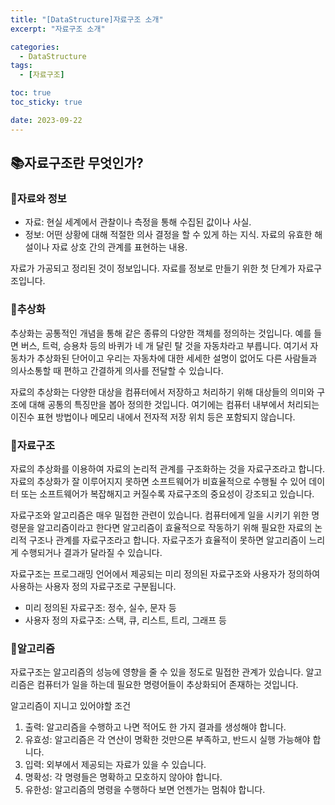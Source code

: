 ```yaml
---
title: "[DataStructure]자료구조 소개"
excerpt: "자료구조 소개"

categories:
  - DataStructure
tags:
  - [자료구조]

toc: true
toc_sticky: true

date: 2023-09-22
---
```


## 📚자료구조란 무엇인가?
### 📄자료와 정보
* 자료: 현실 세계에서 관찰이나 측정을 통해 수집된 값이나 사실.
* 정보: 어떤 상황에 대해 적절한 의사 결정을 할 수 있게 하는 지식. 자료의 유효한 해설이나 자료 상호 간의 관계를 표현하는 내용.

자료가 가공되고 정리된 것이 정보입니다. 자료를 정보로 만들기 위한 첫 단계가 자료구조입니다.

### 📄추상화
추상화는 공통적인 개념을 통해 같은 종류의 다양한 객체를 정의하는 것입니다. 예를 들면 버스, 트럭, 승용차 등의 바퀴가 네 개 달린 탈 것을 자동차라고 부릅니다. 여기서 자동차가 추상화된 단어이고 우리는 자동차에 대한 세세한 설명이 없어도 다른 사람들과 의사소통할 때 편하고 간결하게 의사를 전달할 수 있습니다.

자료의 추상화는 다양한 대상을 컴퓨터에서 저장하고 처리하기 위해 대상들의 의미와 구조에 대해 공통의 특징만을 봅아 정의한 것입니다. 여기에는 컴퓨터 내부에서 처리되는 이진수 표현 방법이나 메모리 내에서 전자적 저장 위치 등은 포함되지 않습니다.

### 📄자료구조
자료의 추상화를 이용하여 자료의 논리적 관계를 구조화하는 것을 자료구조라고 합니다. 자료의 추상화가 잘 이루어지지 못하면 소프트웨어가 비효율적으로 수행될 수 있어 데이터 또는 소프트웨어가 복잡해지고 커질수록 자료구조의 중요성이 강조되고 있습니다.

자료구조와 알고리즘은 매우 밀접한 관련이 있습니다. 컴퓨터에게 일을 시키기 위한 명령문을 알고리즘이라고 한다면 알고리즘이 효율적으로 작동하기 위해 필요한 자료의 논리적 구조나 관계를 자료구조라고 합니다. 자료구조가 효율적이 못하면 알고리즘이 느리게 수행되거나 결과가 달라질 수 있습니다.

자료구조는 프로그래밍 언어에서 제공되는 미리 정의된 자료구조와 사용자가 정의하여 사용하는 사용자 정의 자료구조로 구분됩니다.

* 미리 정의된 자료구조: 정수, 실수, 문자 등
* 사용자 정의 자료구조: 스택, 큐, 리스트, 트리, 그래프 등

### 📄알고리즘
자료구조는 알고리즘의 성능에 영향을 줄 수 있을 정도로 밀접한 관계가 있습니다. 알고리즘은 컴퓨터가 일을 하는데 필요한 명령어들이 추상화되어 존재하는 것입니다.

알고리즘이 지니고 있어야할 조건

1. 출력: 알고리즘을 수행하고 나면 적어도 한 가지 결과를 생성해야 합니다.
2. 유효성: 알고리즘은 각 연산이 명확한 것만으론 부족하고, 반드시 실행 가능해야 합니다.
3. 입력: 외부에서 제공되는 자료가 있을 수 있습니다.
4. 명확성: 각 명령들은 명확하고 모호하지 않아야 합니다.
5. 유한성: 알고리즘의 명령을 수행하다 보면 언젠가는 멈춰야 합니다.

<br><br>